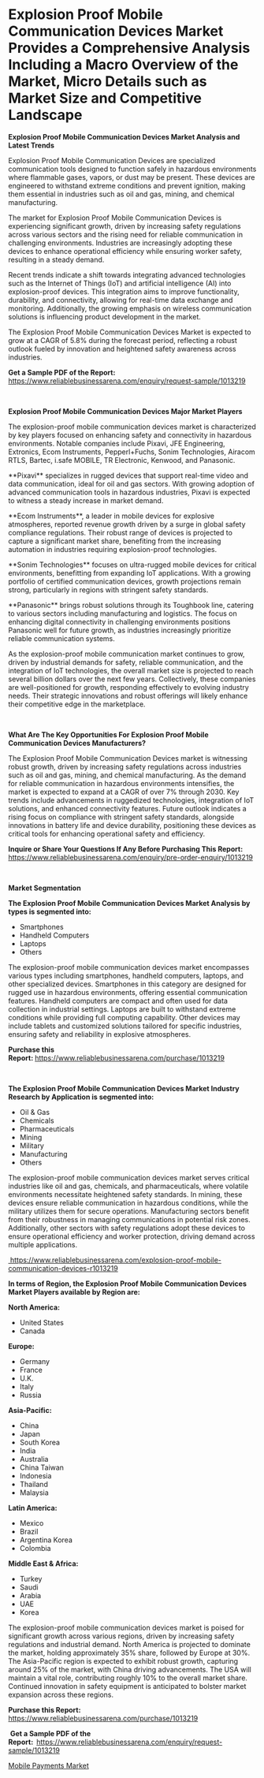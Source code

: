 <p><h1>Explosion Proof Mobile Communication Devices Market Provides a Comprehensive Analysis Including a Macro Overview of the Market, Micro Details such as Market Size and Competitive Landscape</h1></p><p><strong>Explosion Proof Mobile Communication Devices Market Analysis and Latest Trends</strong></p>
<p><p>Explosion Proof Mobile Communication Devices are specialized communication tools designed to function safely in hazardous environments where flammable gases, vapors, or dust may be present. These devices are engineered to withstand extreme conditions and prevent ignition, making them essential in industries such as oil and gas, mining, and chemical manufacturing.</p><p>The market for Explosion Proof Mobile Communication Devices is experiencing significant growth, driven by increasing safety regulations across various sectors and the rising need for reliable communication in challenging environments. Industries are increasingly adopting these devices to enhance operational efficiency while ensuring worker safety, resulting in a steady demand.</p><p>Recent trends indicate a shift towards integrating advanced technologies such as the Internet of Things (IoT) and artificial intelligence (AI) into explosion-proof devices. This integration aims to improve functionality, durability, and connectivity, allowing for real-time data exchange and monitoring. Additionally, the growing emphasis on wireless communication solutions is influencing product development in the market.</p><p>The Explosion Proof Mobile Communication Devices Market is expected to grow at a CAGR of 5.8% during the forecast period, reflecting a robust outlook fueled by innovation and heightened safety awareness across industries.</p></p>
<p><strong>Get a Sample PDF of the Report:&nbsp;</strong> <a href="https://www.reliablebusinessarena.com/enquiry/request-sample/1013219?utm_campaign=2939&utm_medium=2&utm_source=Github&utm_content=ia&utm_term=05032025&utm_id=explosion-proof-mobile-communication-devices">https://www.reliablebusinessarena.com/enquiry/request-sample/1013219</a></p>
<p>&nbsp;</p>
<p><strong>Explosion Proof Mobile Communication Devices Major Market Players</strong></p>
<p><p>The explosion-proof mobile communication devices market is characterized by key players focused on enhancing safety and connectivity in hazardous environments. Notable companies include Pixavi, JFE Engineering, Extronics, Ecom Instruments, Pepperl+Fuchs, Sonim Technologies, Airacom RTLS, Bartec, i.safe MOBILE, TR Electronic, Kenwood, and Panasonic.</p><p>**Pixavi** specializes in rugged devices that support real-time video and data communication, ideal for oil and gas sectors. With growing adoption of advanced communication tools in hazardous industries, Pixavi is expected to witness a steady increase in market demand. </p><p>**Ecom Instruments**, a leader in mobile devices for explosive atmospheres, reported revenue growth driven by a surge in global safety compliance regulations. Their robust range of devices is projected to capture a significant market share, benefiting from the increasing automation in industries requiring explosion-proof technologies.</p><p>**Sonim Technologies** focuses on ultra-rugged mobile devices for critical environments, benefitting from expanding IoT applications. With a growing portfolio of certified communication devices, growth projections remain strong, particularly in regions with stringent safety standards.</p><p>**Panasonic** brings robust solutions through its Toughbook line, catering to various sectors including manufacturing and logistics. The focus on enhancing digital connectivity in challenging environments positions Panasonic well for future growth, as industries increasingly prioritize reliable communication systems.</p><p>As the explosion-proof mobile communication market continues to grow, driven by industrial demands for safety, reliable communication, and the integration of IoT technologies, the overall market size is projected to reach several billion dollars over the next few years. Collectively, these companies are well-positioned for growth, responding effectively to evolving industry needs. Their strategic innovations and robust offerings will likely enhance their competitive edge in the marketplace.</p></p>
<p>&nbsp;</p>
<p><strong>What Are The Key Opportunities For Explosion Proof Mobile Communication Devices Manufacturers?</strong></p>
<p><p>The Explosion Proof Mobile Communication Devices market is witnessing robust growth, driven by increasing safety regulations across industries such as oil and gas, mining, and chemical manufacturing. As the demand for reliable communication in hazardous environments intensifies, the market is expected to expand at a CAGR of over 7% through 2030. Key trends include advancements in ruggedized technologies, integration of IoT solutions, and enhanced connectivity features. Future outlook indicates a rising focus on compliance with stringent safety standards, alongside innovations in battery life and device durability, positioning these devices as critical tools for enhancing operational safety and efficiency.</p></p>
<p><strong>Inquire or Share Your Questions If Any Before Purchasing This Report:</strong> <a href="https://www.reliablebusinessarena.com/enquiry/pre-order-enquiry/1013219?utm_campaign=2939&utm_medium=2&utm_source=Github&utm_content=ia&utm_term=05032025&utm_id=explosion-proof-mobile-communication-devices">https://www.reliablebusinessarena.com/enquiry/pre-order-enquiry/1013219</a></p>
<p>&nbsp;</p>
<p><strong>Market Segmentation</strong></p>
<p><strong>The Explosion Proof Mobile Communication Devices Market Analysis by types is segmented into:</strong></p>
<p><ul><li>Smartphones</li><li>Handheld Computers</li><li>Laptops</li><li>Others</li></ul></p>
<p><p>The explosion-proof mobile communication devices market encompasses various types including smartphones, handheld computers, laptops, and other specialized devices. Smartphones in this category are designed for rugged use in hazardous environments, offering essential communication features. Handheld computers are compact and often used for data collection in industrial settings. Laptops are built to withstand extreme conditions while providing full computing capability. Other devices may include tablets and customized solutions tailored for specific industries, ensuring safety and reliability in explosive atmospheres.</p></p>
<p><strong>Purchase this Report:&nbsp;</strong><a href="https://www.reliablebusinessarena.com/purchase/1013219?utm_campaign=2939&utm_medium=2&utm_source=Github&utm_content=ia&utm_term=05032025&utm_id=explosion-proof-mobile-communication-devices">https://www.reliablebusinessarena.com/purchase/1013219</a></p>
<p>&nbsp;</p>
<p><strong>The Explosion Proof Mobile Communication Devices Market Industry Research by Application is segmented into:</strong></p>
<p><ul><li>Oil & Gas</li><li>Chemicals</li><li>Pharmaceuticals</li><li>Mining</li><li>Military</li><li>Manufacturing</li><li>Others</li></ul></p>
<p><p>The explosion-proof mobile communication devices market serves critical industries like oil and gas, chemicals, and pharmaceuticals, where volatile environments necessitate heightened safety standards. In mining, these devices ensure reliable communication in hazardous conditions, while the military utilizes them for secure operations. Manufacturing sectors benefit from their robustness in managing communications in potential risk zones. Additionally, other sectors with safety regulations adopt these devices to ensure operational efficiency and worker protection, driving demand across multiple applications.</p></p>
<p><a href="https://www.reliablebusinessarena.com/explosion-proof-mobile-communication-devices-r1013219?utm_campaign=2939&utm_medium=2&utm_source=Github&utm_content=ia&utm_term=05032025&utm_id=explosion-proof-mobile-communication-devices">&nbsp;https://www.reliablebusinessarena.com/explosion-proof-mobile-communication-devices-r1013219</a></p>
<p><strong>In terms of Region, the Explosion Proof Mobile Communication Devices Market Players available by Region are:</strong></p>
<p>
    <p> <strong> North America: </strong>
        <ul>
            <li>United States</li>
            <li>Canada</li>
        </ul>
        </p> 
    <p> <strong> Europe: </strong>
        <ul>
            <li>Germany</li>
            <li>France</li>
            <li>U.K.</li>
            <li>Italy</li>
            <li>Russia</li>
        </ul>
        </p> 
    <p> <strong> Asia-Pacific: </strong>
        <ul>
            <li>China</li>
            <li>Japan</li>
            <li>South Korea</li>
            <li>India</li>
            <li>Australia</li>
            <li>China Taiwan</li>
            <li>Indonesia</li>
            <li>Thailand</li>
            <li>Malaysia</li>
        </ul>
        </p> 
    <p> <strong> Latin America: </strong>
        <ul>
            <li>Mexico</li>
            <li>Brazil</li>
            <li>Argentina Korea</li>
            <li>Colombia</li>
        </ul>
        </p> 
    <p> <strong> Middle East & Africa: </strong>
        <ul>
            <li>Turkey</li>
            <li>Saudi</li>
            <li>Arabia</li>
            <li>UAE</li>
            <li>Korea</li>
        </ul>
    </p>
    </p>
<p><p>The explosion-proof mobile communication devices market is poised for significant growth across various regions, driven by increasing safety regulations and industrial demand. North America is projected to dominate the market, holding approximately 35% share, followed by Europe at 30%. The Asia-Pacific region is expected to exhibit robust growth, capturing around 25% of the market, with China driving advancements. The USA will maintain a vital role, contributing roughly 10% to the overall market share. Continued innovation in safety equipment is anticipated to bolster market expansion across these regions.</p></p>
<p><strong>Purchase this Report: </strong><a href="https://www.reliablebusinessarena.com/purchase/1013219?utm_campaign=2939&utm_medium=2&utm_source=Github&utm_content=ia&utm_term=05032025&utm_id=explosion-proof-mobile-communication-devices">https://www.reliablebusinessarena.com/purchase/1013219</a></p>
<p>&nbsp;<strong>Get a Sample PDF of the Report:&nbsp;&nbsp;</strong><a href="https://www.reliablebusinessarena.com/enquiry/request-sample/1013219?utm_campaign=2939&utm_medium=2&utm_source=Github&utm_content=ia&utm_term=05032025&utm_id=explosion-proof-mobile-communication-devices">https://www.reliablebusinessarena.com/enquiry/request-sample/1013219</a></p>
<p><strong></strong></p>
<p><p><a href="https://github.com/adyawafurber1/Market-Research-Report-List-1/blob/main/mobile-payments-market.md?utm_campaign=2939&utm_medium=2&utm_source=Github&utm_content=ia&utm_term=05032025&utm_id=explosion-proof-mobile-communication-devices">Mobile Payments Market</a></p></p>